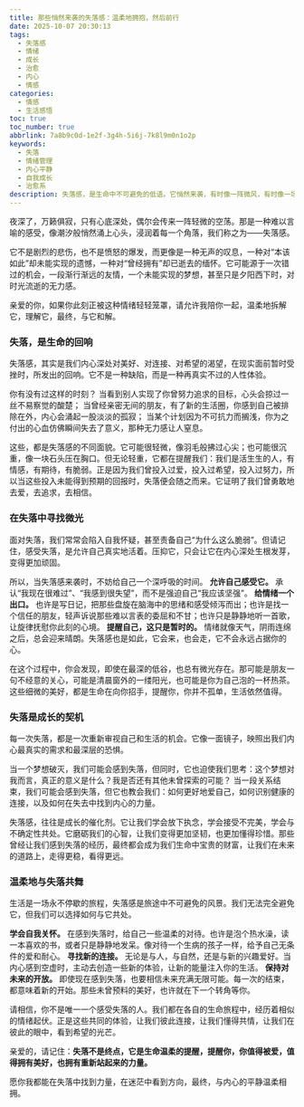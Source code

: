 ```yaml
---
title: 那些悄然来袭的失落感：温柔地拥抱，然后前行
date: 2025-10-07 20:30:13
tags:
  - 失落感
  - 情绪
  - 成长
  - 治愈
  - 内心
  - 情感
categories:
  - 情感
  - 生活感悟
toc: true
toc_number: true
abbrlink: 7a8b9c0d-1e2f-3g4h-5i6j-7k8l9m0n1o2p
keywords:
  - 失落
  - 情绪管理
  - 内心平静
  - 自我成长
  - 治愈系
description: 失落感，是生命中不可避免的低语。它悄然来袭，有时像一阵微风，有时像一场骤雨，浸润着我们的心。这篇文章将带你温柔地探索失落的本质，学会如何与它共处，并在其中找到成长的力量与希望的微光。
---
```


夜深了，万籁俱寂，只有心底深处，偶尔会传来一阵轻微的空荡。那是一种难以言喻的感受，像潮汐般悄然涌上心头，浸润着每一个角落，我们称之为——失落感。

它不是剧烈的悲伤，也不是愤怒的爆发，而更像是一种无声的叹息，一种对“本该如此”却未能实现的遗憾，一种对“曾经拥有”却已逝去的缅怀。它可能源于一次错过的机会，一段渐行渐远的友情，一个未能实现的梦想，甚至只是夕阳西下时，对时光流逝的无力感。

亲爱的你，如果你此刻正被这种情绪轻轻笼罩，请允许我陪你一起，温柔地拆解它，理解它，最终，与它和解。

### 失落，是生命的回响

失落感，其实是我们内心深处对美好、对连接、对希望的渴望，在现实面前暂时受挫时，所发出的回响。它不是一种缺陷，而是一种再真实不过的人性体验。

你有没有过这样的时刻？
当看到别人实现了你曾努力追求的目标，心头会掠过一丝不易察觉的酸楚；
当曾经亲密无间的朋友，有了新的生活圈，你感到自己被排除在外，内心会涌起一股淡淡的孤寂；
当某个计划因为不可抗力而搁浅，你为之付出的心血仿佛瞬间失去了意义，那种无力感让人窒息。

这些，都是失落感的不同面貌。它可能很轻微，像羽毛般拂过心尖；也可能很沉重，像一块石头压在胸口。但无论轻重，它都在提醒我们：我们是活生生的人，有情感，有期待，有脆弱。正是因为我们曾投入过爱，投入过希望，投入过努力，所以当这些投入未能得到预期的回报时，失落便会随之而来。它证明了我们曾勇敢地去爱，去追求，去相信。

### 在失落中寻找微光

面对失落，我们常常会陷入自我怀疑，甚至责备自己“为什么这么脆弱”。但请记住，感受失落，是允许自己真实地活着。压抑它，只会让它在内心深处生根发芽，变得更加顽固。

所以，当失落感来袭时，不妨给自己一个深呼吸的时间。
**允许自己感受它。** 承认“我现在很难过”、“我感到很失望”，而不是强迫自己“我应该坚强”。
**给情绪一个出口。** 也许是写日记，把那些盘旋在脑海中的思绪和感受倾泻而出；也许是找一个信任的朋友，轻声诉说那些难以言表的委屈和不甘；也许只是静静地听一首歌，让旋律抚慰你此刻的心境。
**提醒自己，这只是暂时的。** 情绪就像天气，阴雨连绵之后，总会迎来晴朗。失落感也是如此，它会来，也会走，它不会永远占据你的心。

在这个过程中，你会发现，即使在最深的低谷，也总有微光存在。那可能是朋友一句不经意的关心，可能是清晨窗外的一缕阳光，也可能是你为自己泡的一杯热茶。这些细微的美好，都是生命在向你招手，提醒你，你并不孤单，生活依然值得。

### 失落是成长的契机

每一次失落，都是一次重新审视自己和生活的机会。它像一面镜子，映照出我们内心最真实的需求和最深层的恐惧。

当一个梦想破灭，我们可能会感到失落，但同时，它也迫使我们思考：这个梦想对我而言，真正的意义是什么？我是否还有其他未曾探索的可能？
当一段关系结束，我们可能会感到失落，但它也教会我们：如何更好地爱自己，如何识别健康的连接，以及如何在失去中找到内心的力量。

失落感，往往是成长的催化剂。它让我们学会放下执念，学会接受不完美，学会与不确定性共处。它磨砺我们的心智，让我们变得更加坚韧，也更加懂得珍惜。那些曾经让我们感到失落的经历，最终都会成为我们生命中宝贵的财富，让我们在未来的道路上，走得更稳，看得更远。

### 温柔地与失落共舞

生活是一场永不停歇的旅程，失落感是旅途中不可避免的风景。我们无法完全避免它，但我们可以选择如何与它共处。

**学会自我关怀。** 在感到失落时，给自己一些温柔的对待。也许是泡个热水澡，读一本喜欢的书，或者只是静静地发呆。像对待一个生病的孩子一样，给予自己无条件的爱和耐心。
**寻找新的连接。** 无论是与人，与自然，还是与新的兴趣爱好。当内心感到空虚时，主动去创造一些新的体验，让新的能量注入你的生活。
**保持对未来的开放。** 即使现在感到失落，也要相信未来充满无限可能。每一次的结束，都意味着新的开始。那些未曾预料的美好，也许就在下一个转角等你。

请相信，你不是唯一一个感受失落的人。我们都在各自的生命旅程中，经历着相似的情绪起伏。正是这些共同的体验，让我们彼此连接，让我们懂得共情，让我们在彼此的眼中，看到希望的光芒。

亲爱的，请记住：**失落不是终点，它是生命温柔的提醒，提醒你，你值得被爱，值得拥有美好，也拥有重新站起来的力量。**

愿你我都能在失落中找到力量，在迷茫中看到方向，最终，与内心的平静温柔相拥。